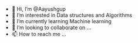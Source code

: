 - 👋 Hi, I’m @Aayushgup
- 👀 I’m interested in Data structures and Algorithms
- 🌱 I’m currently learning Machine learning
- 💞️ I’m looking to collaborate on ...
- 📫 How to reach me ...

<!---
Aayushgup/Aayushgup is a ✨ special ✨ repository because its `README.md` (this file) appears on your GitHub profile.
You can click the Preview link to take a look at your changes.
--->
